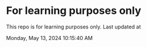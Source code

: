 # For learning purposes only
This repo is for learning purposes only.
Last updated at

Monday, May 13, 2024 10:15:40 AM

